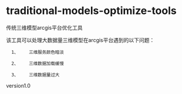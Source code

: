 # traditional-models-optimize-tools
传统三维模型arcgis平台优化工具

该工具可以处理大数据量三维模型在arcgis平台遇到的以下问题：

      1、	三维服务颜色暗淡
      
      2、	三维数据加载缓慢
      
      3、	三维数据量过大
      
 version1.0

